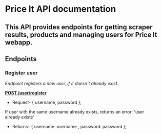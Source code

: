 # Price It API documentation

## This API provides endpoints for getting scraper results, products and managing users for Price It webapp.

## Endpoints

### Register user

_Endpoint registers a new user, if it doesn't already exist._

**<ins>POST /user/register</ins>**

- Request- { username, password };

If user with the same username already exists, returns an error:
'user already exists'

- Returns- { username: username , password: password };
